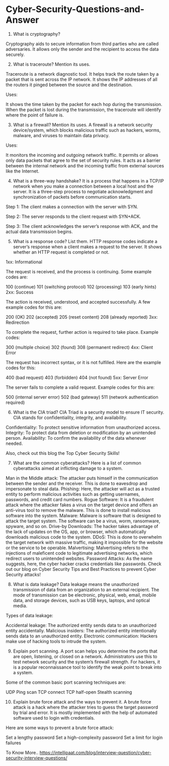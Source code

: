 # Cyber-Security-Questions-and-Answer

1. What is cryptography?

  Cryptography aids to secure information from third parties who are called adversaries. It allows only the sender and the recipient to access the data securely.
  
2. What is traceroute? Mention its uses.

  Traceroute is a network diagnostic tool. It helps track the route taken by a packet that is sent across the IP network. It shows the IP addresses of all the routers it pinged between the source and the destination.

Uses: 

It shows the time taken by the packet for each hop during the transmission. 
When the packet is lost during the transmission, the traceroute will identify where the point of failure is.

3. What is a firewall? Mention its uses.
A firewall is a network security device/system, which blocks malicious traffic such as hackers, worms, malware, and viruses to maintain data privacy.

Uses: 

It monitors the incoming and outgoing network traffic. It permits or allows only data packets that agree to the set of security rules.
It acts as a barrier between the internal network and the incoming traffic from external sources like the Internet.


4. What is a three-way handshake?
It is a process that happens in a TCP/IP network when you make a connection between a local host and the server. It is a three-step process to negotiate acknowledgment and synchronization of packets before communication starts. 

Step 1: The client makes a connection with the server with SYN.

Step 2: The server responds to the client request with SYN+ACK.

Step 3: The client acknowledges the server’s response with ACK, and the actual data transmission begins.

5. What is a response code? List them.
HTTP response codes indicate a server’s response when a client makes a request to the server. It shows whether an HTTP request is completed or not. 

1xx: Informational

The request is received, and the process is continuing. Some example codes are:

100 (continue)
101 (switching protocol)
102 (processing)
103 (early hints)
2xx: Success 

The action is received, understood, and accepted successfully. A few example codes for this are:

200 (OK)
202 (accepted)
205 (reset content)
208 (already reported)
3xx: Redirection 

To complete the request, further action is required to take place. Example codes:

300 (multiple choice)
302 (found)
308 (permanent redirect)
4xx: Client Error 

The request has incorrect syntax, or it is not fulfilled. Here are the example codes for this:

400 (bad request)
403 (forbidden)
404 (not found)
5xx: Server Error 

The server fails to complete a valid request. Example codes for this are:

500 (internal server error)
502 (bad gateway)
511 (network authentication required)
 
6. What is the CIA triad?
CIA Triad is a security model to ensure IT security. CIA stands for confidentiality, integrity, and availability.

Confidentiality: To protect sensitive information from unauthorized access.
Integrity: To protect data from deletion or modification by an unintended person.
Availability: To confirm the availability of the data whenever needed.


Also, check out this blog the Top Cyber Security Skills!

7. What are the common cyberattacks?
Here is a list of common cyberattacks aimed at inflicting damage to a system. 

Man in the Middle attack: The attacker puts himself in the communication between the sender and the receiver. This is done to eavesdrop and impersonate to steal data. 
Phishing: Here, the attacker will act as a trusted entity to perform malicious activities such as getting usernames, passwords, and credit card numbers.
Rogue Software: It is a fraudulent attack where the attacker fakes a virus on the target device and offers an anti-virus tool to remove the malware. This is done to install malicious software into the system. 
Malware: Malware is software that is designed to attack the target system. The software can be a virus, worm, ransomware, spyware, and so on.
Drive-by Downloads: The hacker takes advantage of the lack of updates on the OS, app, or browser, which automatically downloads malicious code to the system.
DDoS: This is done to overwhelm the target network with massive traffic, making it impossible for the website or the service to be operable.
Malvertising: Malvertising refers to the injections of maleficent code to legitimate advertising networks, which redirect users to unintended websites.
Password Attacks: As the name suggests, here, the cyber hacker cracks credentials like passwords.
Check out our blog on Cyber Security Tips and Best Practices to prevent Cyber Security attacks!

8. What is data leakage?
Data leakage means the unauthorized transmission of data from an organization to an external recipient. The mode of transmission can be electronic, physical, web, email, mobile data, and storage devices, such as USB keys, laptops, and optical media. 

Types of data leakage:

Accidental leakage: The authorized entity sends data to an unauthorized entity accidentally.
Malicious insiders: The authorized entity intentionally sends data to an unauthorized entity.
Electronic communication: Hackers make use of hacking tools to intrude the system.

9. Explain port scanning.
A port scan helps you determine the ports that are open, listening, or closed on a network. Administrators use this to test network security and the system’s firewall strength. For hackers, it is a popular reconnaissance tool to identify the weak point to break into a system.

Some of the common basic port scanning techniques are:

UDP
Ping scan
TCP connect
TCP half-open
Stealth scanning

10. Explain brute force attack and the ways to prevent it.
A brute force attack is a hack where the attacker tries to guess the target password by trial and error. It is mostly implemented with the help of automated software used to login with credentials.

Here are some ways to prevent a brute force attack:

Set a lengthy password
Set a high-complexity password
Set a limit for login failures

To Know More..
https://intellipaat.com/blog/interview-question/cyber-security-interview-questions/
